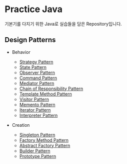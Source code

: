 # Practice Java
기본기를 다지기 위한 Java로 실습들을 담은 Repository입니다.
## Design Patterns
* Behavior
  * [Strategy Pattern](./src/test/java/designpattern/behavior/statepattern)
  * [State Pattern](./src/test/java/designpattern/behavior/statepattern)
  * [Observer Pattern](./src/test/java/designpattern/behavior/observerpattern)
  * [Command Pattern](./src/test/java/designpattern/behavior/commandpattern)
  * [Mediator Pattern](./src/test/java/designpattern/behavior/meditatorpattern)
  * [Chain of Responsibility Pattern](./src/test/java/designpattern/behavior/chainofresponsibilitypattern)
  * [Template Method Pattern](./src/test/java/designpattern/behavior/templatemethodpattern)
  * [Visitor Pattern](./src/test/java/designpattern/behavior/visitorpattern)
  * [Memento Pattern](./src/test/java/designpattern/behavior/mementopattern)
  * [Iterator Pattern](./src/test/java/designpattern/behavior/iteratorpattern)
  * [Interpreter Pattern](./src/test/java/designpattern/behavior/interpreterpattern)
  
* Creation
  * [Singleton Pattern](./src/test/java/designpattern/creation/singletonpattern)
  * [Factory Method Pattern](./src/test/java/designpattern/creation/factorymethodpattern)
  * [Abstract Factory Pattern](./src/test/java/designpattern/creation/abstractfactorypattern)
  * [Builder Pattern](./src/test/java/designpattern/creation/builderpattern)
  * [Prototype Pattern](./src/test/java/designpattern/creation/prototypepattern)